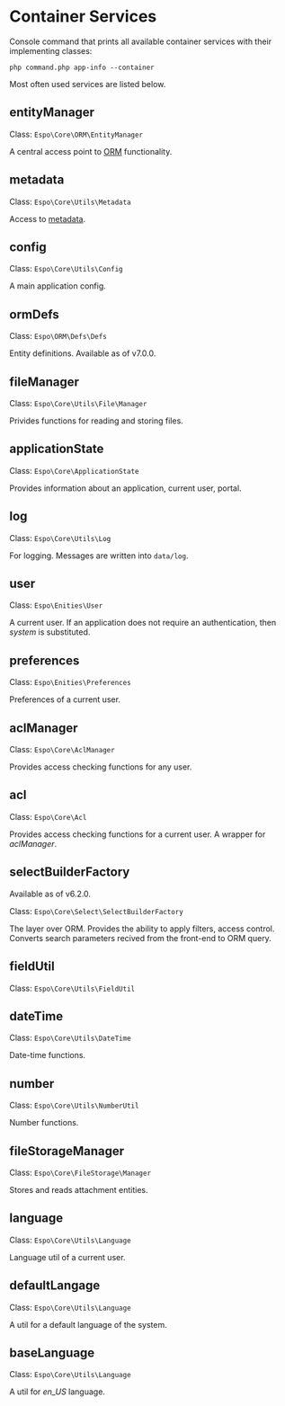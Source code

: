 # Container Services

Console command that prints all available container services with their implementing classes:

```
php command.php app-info --container
```

Most often used services are listed below.

## entityManager

Class: `Espo\Core\ORM\EntityManager`

A central access point to [ORM](orm.md) functionality.

## metadata

Class: `Espo\Core\Utils\Metadata`

Access to [metadata](metadata.md).

## config

Class: `Espo\Core\Utils\Config`

A main application config.

## ormDefs

Class: `Espo\ORM\Defs\Defs`

Entity definitions. Available as of v7.0.0. 

## fileManager

Class: `Espo\Core\Utils\File\Manager`

Privides functions for reading and storing files.

## applicationState

Class: `Espo\Core\ApplicationState`

Provides information about an application, current user, portal.

## log

Class: `Espo\Core\Utils\Log`

For logging. Messages are written into `data/log`.

## user

Class: `Espo\Enities\User`

A current user. If an application does not require an authentication, then *system* is substituted.

## preferences

Class: `Espo\Enities\Preferences`

Preferences of a current user.

## aclManager

Class: `Espo\Core\AclManager`

Provides access checking functions for any user.

## acl

Class: `Espo\Core\Acl`

Provides access checking functions for a current user. A wrapper for *aclManager*.

## selectBuilderFactory

Available as of v6.2.0.

Class: `Espo\Core\Select\SelectBuilderFactory`

The layer over ORM. Provides the ability to apply filters, access control. Converts search parameters recived from the front-end to ORM query.

## fieldUtil

Class: `Espo\Core\Utils\FieldUtil`

## dateTime

Class: `Espo\Core\Utils\DateTime`

Date-time functions.

## number

Class: `Espo\Core\Utils\NumberUtil`

Number functions.

## fileStorageManager

Class: `Espo\Core\FileStorage\Manager`

Stores and reads attachment entities.

## language

Class: `Espo\Core\Utils\Language`

Language util of a current user.

## defaultLangage

Class: `Espo\Core\Utils\Language`

A util for a default language of the system.

## baseLanguage

Class: `Espo\Core\Utils\Language`

A util for *en_US* language.
